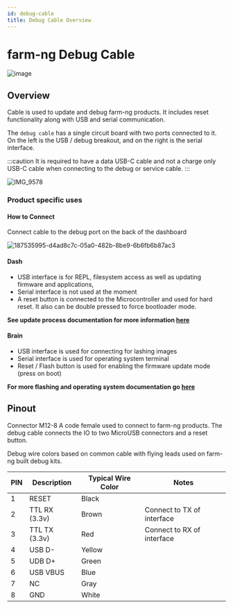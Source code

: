 ```yaml
---
id: debug-cable
title: Debug Cable Overview
---
```


# farm-ng Debug Cable

![image](https://user-images.githubusercontent.com/64480560/236905673-456671a1-9930-416b-af00-9c489addc206.png)

## Overview

Cable is used to update and debug farm-ng products.
It includes reset functionality along with USB and serial communication.

The `debug cable` has a single circuit board with two ports connected to it.
On the left is the USB / debug breakout, and on the right is the serial interface.

:::caution
It is required to have a data USB-C cable and not a charge only USB-C cable
when connecting to the debug or service cable.
:::

![IMG_9578](https://user-images.githubusercontent.com/64480560/205400599-f79e0cae-35f3-4610-bbcf-9a4e50857fac.jpg)

### Product specific uses

#### How to Connect

Connect cable to the debug port on the back of the dashboard

![187535995-d4ad8c7c-05a0-482b-8be9-6b6fb6b87ac3](https://user-images.githubusercontent.com/64480560/206007745-b36c59c7-22dd-4435-9cae-8503956174f3.png)

#### Dash

- USB interface is for REPL, filesystem access as well as
updating firmware and applications,
- Serial interface is not used at the moment
- A reset button is connected to the Microcontroller and used for
hard reset. It also can be double pressed to force bootloader
mode.

**See update process documentation for more information [here](/docs/dashboard/fw_updates.md)**

#### Brain

- USB interface is used for connecting for lashing images
- Serial interface is used for operating system terminal
- Reset / Flash button is used for enabling the firmware update
mode (press on boot)

**For more flashing and operating system documentation go [here](/docs/intelligence-kit/brain/brain-v2/)**

## Pinout

Connector M12-8 A code female used to connect to farm-ng products.
The debug cable connects the IO to two MicroUSB connectors and a reset button.

Debug wire colors based on common cable with flying leads used on
farm-ng built debug kits.

| PIN | Description   | Typical Wire Color | Notes                      |
| --- | ------------- | ------------------ | -------------------------- |
| 1   | RESET         | Black              |                            |
| 2   | TTL RX (3.3v) | Brown              | Connect to TX of interface |
| 3   | TTL TX (3.3v) | Red                | Connect to RX of interface |
| 4   | USB D-        | Yellow             |                            |
| 5   | UDB D+        | Green              |                            |
| 6   | USB VBUS      | Blue               |                            |
| 7   | NC            | Gray               |                            |
| 8   | GND           | White              |                            |
